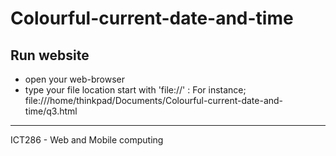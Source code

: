 # Colourful-current-date-and-time

## Run website
* open your web-browser 
* type your file location start with 'file://' : For instance; file:///home/thinkpad/Documents/Colourful-current-date-and-time/q3.html

***
ICT286 - Web and Mobile computing 
